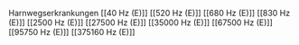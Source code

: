 Harnwegserkrankungen
[[40 Hz (E)]]
[[520 Hz (E)]]
[[680 Hz (E)]]
[[830 Hz (E)]]
[[2500 Hz (E)]]
[[27500 Hz (E)]]
[[35000 Hz (E)]]
[[67500 Hz (E)]]
[[95750 Hz (E)]]
[[375160 Hz (E)]]